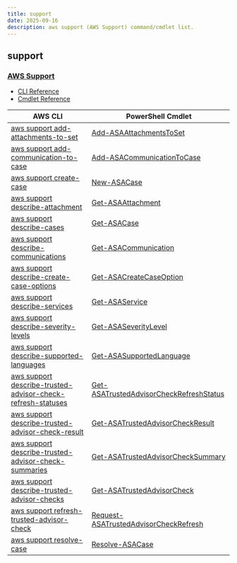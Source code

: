 ```yaml
---
title: support
date: 2025-09-16
description: aws support (AWS Support) command/cmdlet list.
---
```


## support

### [AWS Support](https://aws.amazon.com/premiumsupport/)

* [CLI Reference](https://awscli.amazonaws.com/v2/documentation/api/latest/reference/support/index.html)
* [Cmdlet Reference](https://docs.aws.amazon.com/powershell/latest/reference/items/AWS_Support_API_cmdlets.html)

|AWS CLI|PowerShell Cmdlet|
|----|----|
|[aws support add-attachments-to-set](https://awscli.amazonaws.com/v2/documentation/api/latest/reference/support/add-attachments-to-set.html)|[Add-ASAAttachmentsToSet](https://docs.aws.amazon.com/powershell/latest/reference/items/Add-ASAAttachmentsToSet.html)|
|[aws support add-communication-to-case](https://awscli.amazonaws.com/v2/documentation/api/latest/reference/support/add-communication-to-case.html)|[Add-ASACommunicationToCase](https://docs.aws.amazon.com/powershell/latest/reference/items/Add-ASACommunicationToCase.html)|
|[aws support create-case](https://awscli.amazonaws.com/v2/documentation/api/latest/reference/support/create-case.html)|[New-ASACase](https://docs.aws.amazon.com/powershell/latest/reference/items/New-ASACase.html)|
|[aws support describe-attachment](https://awscli.amazonaws.com/v2/documentation/api/latest/reference/support/describe-attachment.html)|[Get-ASAAttachment](https://docs.aws.amazon.com/powershell/latest/reference/items/Get-ASAAttachment.html)|
|[aws support describe-cases](https://awscli.amazonaws.com/v2/documentation/api/latest/reference/support/describe-cases.html)|[Get-ASACase](https://docs.aws.amazon.com/powershell/latest/reference/items/Get-ASACase.html)|
|[aws support describe-communications](https://awscli.amazonaws.com/v2/documentation/api/latest/reference/support/describe-communications.html)|[Get-ASACommunication](https://docs.aws.amazon.com/powershell/latest/reference/items/Get-ASACommunication.html)|
|[aws support describe-create-case-options](https://awscli.amazonaws.com/v2/documentation/api/latest/reference/support/describe-create-case-options.html)|[Get-ASACreateCaseOption](https://docs.aws.amazon.com/powershell/latest/reference/items/Get-ASACreateCaseOption.html)|
|[aws support describe-services](https://awscli.amazonaws.com/v2/documentation/api/latest/reference/support/describe-services.html)|[Get-ASAService](https://docs.aws.amazon.com/powershell/latest/reference/items/Get-ASAService.html)|
|[aws support describe-severity-levels](https://awscli.amazonaws.com/v2/documentation/api/latest/reference/support/describe-severity-levels.html)|[Get-ASASeverityLevel](https://docs.aws.amazon.com/powershell/latest/reference/items/Get-ASASeverityLevel.html)|
|[aws support describe-supported-languages](https://awscli.amazonaws.com/v2/documentation/api/latest/reference/support/describe-supported-languages.html)|[Get-ASASupportedLanguage](https://docs.aws.amazon.com/powershell/latest/reference/items/Get-ASASupportedLanguage.html)|
|[aws support describe-trusted-advisor-check-refresh-statuses](https://awscli.amazonaws.com/v2/documentation/api/latest/reference/support/describe-trusted-advisor-check-refresh-statuses.html)|[Get-ASATrustedAdvisorCheckRefreshStatus](https://docs.aws.amazon.com/powershell/latest/reference/items/Get-ASATrustedAdvisorCheckRefreshStatus.html)|
|[aws support describe-trusted-advisor-check-result](https://awscli.amazonaws.com/v2/documentation/api/latest/reference/support/describe-trusted-advisor-check-result.html)|[Get-ASATrustedAdvisorCheckResult](https://docs.aws.amazon.com/powershell/latest/reference/items/Get-ASATrustedAdvisorCheckResult.html)|
|[aws support describe-trusted-advisor-check-summaries](https://awscli.amazonaws.com/v2/documentation/api/latest/reference/support/describe-trusted-advisor-check-summaries.html)|[Get-ASATrustedAdvisorCheckSummary](https://docs.aws.amazon.com/powershell/latest/reference/items/Get-ASATrustedAdvisorCheckSummary.html)|
|[aws support describe-trusted-advisor-checks](https://awscli.amazonaws.com/v2/documentation/api/latest/reference/support/describe-trusted-advisor-checks.html)|[Get-ASATrustedAdvisorCheck](https://docs.aws.amazon.com/powershell/latest/reference/items/Get-ASATrustedAdvisorCheck.html)|
|[aws support refresh-trusted-advisor-check](https://awscli.amazonaws.com/v2/documentation/api/latest/reference/support/refresh-trusted-advisor-check.html)|[Request-ASATrustedAdvisorCheckRefresh](https://docs.aws.amazon.com/powershell/latest/reference/items/Request-ASATrustedAdvisorCheckRefresh.html)|
|[aws support resolve-case](https://awscli.amazonaws.com/v2/documentation/api/latest/reference/support/resolve-case.html)|[Resolve-ASACase](https://docs.aws.amazon.com/powershell/latest/reference/items/Resolve-ASACase.html)|


